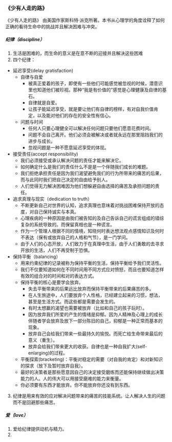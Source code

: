 ### 《少有人走的路》

《少有人走的路》 由美国作家斯科特·派克所著。本书从心理学的角度诠释了如何正确的看待生命中的挑战并且解决困难与冲突。

##### 纪律（discipline）
1. 生活是困难的，而生命的意义是在意不断的迎接并且解决这些困难
2. 四个纪律：
  - 延迟享受(delay gratisfaction)
    - 自律与自爱
      - 被真正爱着的孩子，即使有一些他们可能感觉被忽视的时候，潜意识里也知道他们被珍视。那种“我是有价值的”感觉是心理健康及自律的基石。
      - 自律就是自爱。
      - 让孩子能延迟享受，就是要让他们有自律的榜样，有对自我价值肯定，以及能对他们的存在的安全性有信心。
    - 问题与时间
      - 任何人只要心理健全可以解决任何问题只要他们愿意花费时间。
      - 问题不会自己离开。他们必须会被解决或者就永远在那里阻挡我们的进步与成长。
      - 忽视问题是一种不愿意延迟享受的体现。
  - 接受责任(accept responsibility)
    - 我们必须接受或承认解决问题的责任才能来解决它。
    - 如何确定什么是我们的责任什么不是是一个伴随我们成长的难题。
    - 我们拒绝承担责任是因为我们渴望避免我们的行为所带来的痛苦的后果，而与此同时我们把自己决定的自由给予别人。
    - 人们觉得无力解决困难因为他们想躲避自由选择的痛苦及承担问题的责任。
  - 追求真理与现实（dedication to truth）
    - 不断更新自己对世界的认知，追求真理也意味着对挑战困难保持开放的态度，对自己保持诚实与本真。
    - 心理疾病的一种原因是由我们被告知的及自己告诉自己的谎言组成的错综复杂的系统导致的。而保留真相也是一种谎言。
    - 作为一个管理人根据不同的情境，知晓何时表达想法观点感情知识及何时不表达（保有或放弃自己的人格和气节），是一门学问。
    - 由于人们的心态开放，人们致力于在真理中生活，由于人们勇敢的去寻求开放的生活，人们不再受制于恐惧。
  - 保持平衡（balancing）
    - 用来约束纪律的记录被称为保持平衡的生活，保持平衡给予我们灵活性。
    - 我们不仅要知道如何在不同时间用不同方式应对愤怒，而且也要知道怎样有效的组合对的时间和对的表达方式。
    - 保持平衡的核心是要学会放弃。
      - 失去平衡带来的后果远比放弃而保持平衡带来的后果痛苦的多。
      - 在人生旅途中，人们要放弃个人性格，已经建立起来的习惯，想法，甚至是生活方式。而这些都是需要会发生的。
      - 有时太想赢的渴望也需要被放弃（比如和自己的孩子玩时）。
      - 因为放弃我们所爱的产生的情绪是抑郁。因为人精神及心理上的成长伴随者学会放弃及放下一部分陈旧的自己，抑郁是一种正常而基本的现象。
      - 放弃自己会给我们带来一些最持久的愉悦。而死亡给生命带来最后的意义（重生）。 
      - 放弃会给我们带来更大的收获。自律也是一种自我扩大(self-enlarging)的过程。
    - 平衡探索(bracketing)：平衡对稳定的需要（对自我的肯定）和对新知识的探求（放下及暂时放弃自我）。 
    - 最好的决策者是那些愿意因自己的决定接受磨练而还能保持继续做出决策能力的人。人的伟大可以用接受磨难的能力来衡量。
    - 你必须要有东西才能放弃。你不能放弃你还没有到东西。
3. 纪律是用来有效的应对解决问题带来的痛苦的技能系统。让人解决人生的问题而不是回避那些痛苦。

##### 爱（love）
1. 爱给纪律提供动机与精力。
2. 
